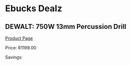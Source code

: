 
# Ebucks Dealz
## DEWALT: 750W 13mm Percussion Drill
[Product Page](https://www.ebucks.com/web/shop/productSelected.do?prodId=373628038&catId=717324798)

Price: R1199.00

Savings: 


	